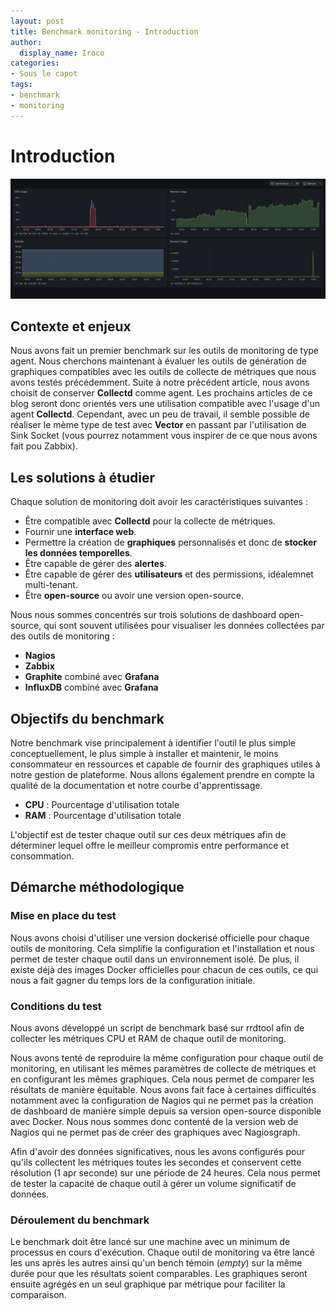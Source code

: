 ```yaml
---
layout: post
title: Benchmark monitoring - Introduction
author:
  display_name: Iroco
categories:
- Sous le capot
tags:
- benchmark
- monitoring
---
```

# Introduction

[![Exemple de dashboard de Grafana](/images/monitoring-dasboard-benchmark/monitoring.png)](/images/monitoring-dasboard-benchmark/monitoring.png)


## Contexte et enjeux

Nous avons fait un premier benchmark sur les outils de monitoring de type agent. Nous cherchons maintenant à évaluer les outils de génération de graphiques compatibles avec les outils de collecte de métriques que nous avons testés précédemment.
Suite à notre précédent article, nous avons choisit de conserver **Collectd** comme agent. Les prochains articles de ce blog seront donc orientés vers une utilisation compatible avec l'usage d'un agent **Collectd**. Cependant, avec un peu de travail, il semble possible de réaliser le mème type de test avec **Vector** en passant par l'utilisation de Sink Socket (vous pourrez notamment vous inspirer de ce que nous avons fait pou Zabbix).

## Les solutions à étudier

Chaque solution de monitoring doit avoir les caractéristiques suivantes :

- Être compatible avec **Collectd** pour la collecte de métriques.
- Fournir une **interface web**.
- Permettre la création de **graphiques** personnalisés et donc de **stocker les données temporelles**.
- Être capable de gérer des **alertes**.
- Être capable de gérer des **utilisateurs** et des permissions, idéalemnet multi-tenant.
- Être **open-source** ou avoir une version open-source.

Nous nous sommes concentrés sur trois solutions de dashboard open-source, qui sont souvent utilisées pour visualiser les données collectées par des outils de monitoring :
- **Nagios**
- **Zabbix**
- **Graphite** combiné avec **Grafana**
- **InfluxDB** combiné avec **Grafana**

## Objectifs du benchmark

Notre benchmark vise principalement à identifier l'outil le plus simple conceptuellement, le plus simple à installer et maintenir, le moins consommateur en ressources et capable de fournir des graphiques utiles à notre gestion de plateforme. Nous allons également prendre en compte la qualité de la documentation et notre courbe d'apprentissage.

- **CPU** : Pourcentage d'utilisation totale  
- **RAM** : Pourcentage d'utilisation totale  

L'objectif est de tester chaque outil sur ces deux métriques afin de déterminer lequel offre le meilleur compromis entre performance et consommation.

## Démarche méthodologique

### Mise en place du test

Nous avons choisi d'utiliser une version dockerisé officielle pour chaque outils de monitoring. Cela simplifie la configuration et l'installation et nous permet de tester chaque outil dans un environnement isolé. De plus, il existe déjà des images Docker officielles pour chacun de ces outils, ce qui nous a fait gagner du temps lors de la configuration initiale.

### Conditions du test

Nous avons développé un script de benchmark basé sur rrdtool afin de collecter les métriques CPU et RAM de chaque outil de monitoring.

Nous avons tenté de reproduire la même configuration pour chaque outil de monitoring, en utilisant les mêmes paramètres de collecte de métriques et en configurant les mêmes graphiques. Cela nous permet de comparer les résultats de manière équitable. Nous avons fait face à certaines difficultés notamment avec la configuration de Nagios qui ne permet pas la création de dashboard de manière simple depuis sa version open-source disponible avec Docker. Nous nous sommes donc contenté de la version web de Nagios qui ne permet pas de créer des graphiques avec Nagiosgraph.

Afin d'avoir des données significatives, nous les avons configurés pour qu'ils collectent les métriques toutes les secondes et conservent cette résolution (1 apr seconde) sur une période de 24 heures. Cela nous permet de tester la capacité de chaque outil à gérer un volume significatif de données.

### Déroulement du benchmark

Le benchmark doit être lancé sur une machine avec un minimum de processus en cours d'exécution. Chaque outil de monitoring va être lancé les uns après les autres ainsi qu'un bench témoin (_empty_) sur la même durée pour que les résultats soient comparables. Les graphiques seront ensuite agrégés en un seul graphique par métrique pour faciliter la comparaison.
